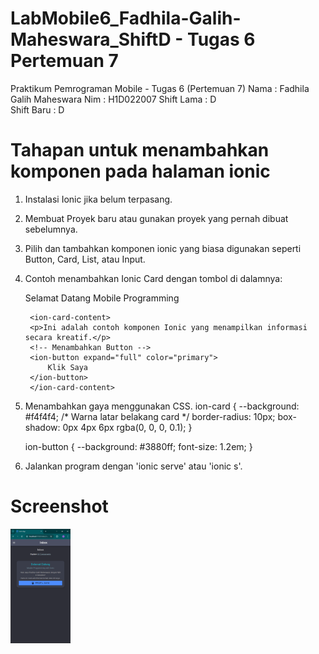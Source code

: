 # LabMobile6_Fadhila-Galih-Maheswara_ShiftD - Tugas 6 Pertemuan 7
Praktikum Pemrograman Mobile - Tugas 6 (Pertemuan 7)
Nama        : Fadhila Galih Maheswara
Nim         : H1D022007
Shift Lama  : D  
Shift Baru  : D

# Tahapan untuk menambahkan komponen pada halaman ionic
1. Instalasi Ionic jika belum terpasang.

2. Membuat Proyek baru atau gunakan proyek yang pernah dibuat sebelumnya.

3. Pilih dan tambahkan komponen ionic yang biasa digunakan seperti Button, Card, List, atau Input.

4. Contoh menambahkan Ionic Card dengan tombol di dalamnya:
    <ion-content>
    <!-- Menambahkan Card -->
    <ion-card>
        <ion-card-header>
        <ion-card-title>Selamat Datang</ion-card-title>
        <ion-card-subtitle>Mobile Programming</ion-card-subtitle>
        </ion-card-header>

        <ion-card-content>
        <p>Ini adalah contoh komponen Ionic yang menampilkan informasi secara kreatif.</p>
        <!-- Menambahkan Button -->
        <ion-button expand="full" color="primary">
            Klik Saya
        </ion-button>
        </ion-card-content>
    </ion-card>
    </ion-content>

5. Menambahkan gaya menggunakan CSS.
    ion-card {
    --background: #f4f4f4; /* Warna latar belakang card */
    border-radius: 10px;
    box-shadow: 0px 4px 6px rgba(0, 0, 0, 0.1);
    }

    ion-button {
    --background: #3880ff;
    font-size: 1.2em;
    }

6. Jalankan program dengan 'ionic serve' atau 'ionic s'.

# Screenshot
<div style="display: flex; justify-content: space-between;">
  <img src="src/assets/Screenshot 2024-10-24 212755.png" width="19%">
</div>
